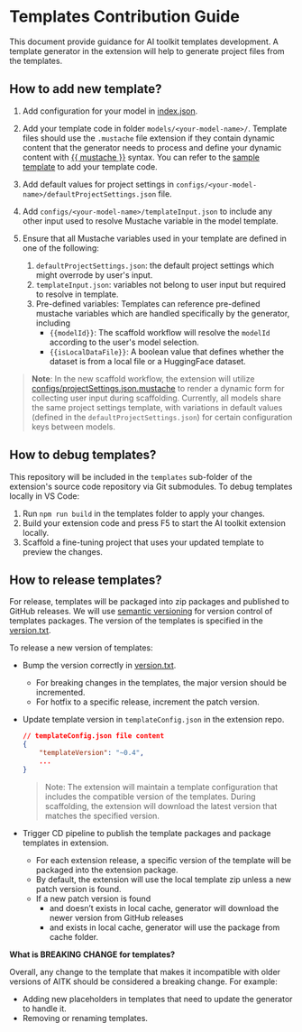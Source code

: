 # Templates Contribution Guide

This document provide guidance for AI toolkit templates development. A template generator in the extension will help to generate project files from the templates. 

## How to add new template?
1. Add configuration for your model in [index.json](./index.json).

1. Add your template code in folder `models/<your-model-name>/`. Template files should use the `.mustache` file extension if they contain dynamic content that the generator needs to process and define your dynamic content with [{{ mustache }}](https://mustache.github.io/) syntax. You can refer to the [sample template](./models/llama-v2-7b/) to add your template code.

1. Add default values for project settings in `configs/<your-model-name>/defaultProjectSettings.json` file.

1. Add `configs/<your-model-name>/templateInput.json` to include any other input used to resolve Mustache variable in the model template.

1. Ensure that all Mustache variables used in your template are defined in one of the following:
    1. `defaultProjectSettings.json`: the default project settings which might overrode by user's input.
    2. `templateInput.json`: variables not belong to user input but required to resolve in template.
    3. Pre-defined variables: Templates can reference pre-defined mustache variables which are handled specifically by the generator, including
        * `{{modelId}}`: The scaffold workflow will resolve the `modelId` according to the user's model selection.
        * `{{isLocalDataFile}}`: A boolean value that defines whether the dataset is from a local file or a HuggingFace dataset.

>  **Note**: In the new scaffold workflow, the extension will utilize [configs/projectSettings.json.mustache](./configs/projectSettings.json.mustache) to render a dynamic form for collecting user input during scaffolding. Currently, all models share the same project settings template, with variations in default values (defined in the `defaultProjectSettings.json`) for certain configuration keys between models.

## How to debug templates?
This repository will be included in the `templates` sub-folder of the extension's source code repository via Git submodules. To debug templates locally in VS Code:

1. Run `npm run build` in the templates folder to apply your changes.
1. Build your extension code and press F5 to start the AI toolkit extension locally.
1. Scaffold a fine-tuning project that uses your updated template to preview the changes.

## How to release templates?
For release, templates will be packaged into zip packages and published to GitHub releases. We will use [semantic versioning](https://semver.org/) for version control of templates packages. The version of the templates is specified in the [version.txt](./version.txt).

To release a new version of templates:
* Bump the version correctly in [version.txt](./version.txt).
    * For breaking changes in the templates, the major version should be incremented.
    * For hotfix to a specific release, increment the patch version. 

*  Update template version in `templateConfig.json` in the extension repo.

    ```json
    // templateConfig.json file content
    {
        "templateVersion": "~0.4",
        ...
    }
    ```
    > Note: The extension will maintain a template configuration that includes the compatible version of the templates. During scaffolding, the extension will download the latest version that matches the specified version.

* Trigger CD pipeline to publish the template packages and package templates in extension.
    * For each extension release, a specific version of the template will be packaged into the extension package.
    * By default, the extension will use the local template zip unless a new patch version is found.
    * If a new patch version is found
        * and doesn’t exists in local cache, generator will download the newer version from GitHub releases
        * and exists in local cache, generator will use the package from cache folder.

**What is BREAKING CHANGE for templates?**

Overall, any change to the template that makes it incompatible with older versions of AITK should be considered a breaking change. For example:

* Adding new placeholders in templates that need to update the generator to handle it.
* Removing or renaming templates.

